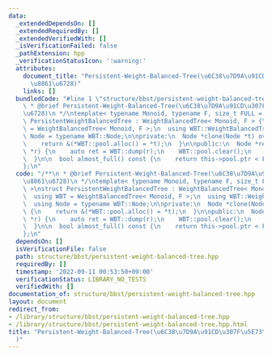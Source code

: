 ```yaml
---
data:
  _extendedDependsOn: []
  _extendedRequiredBy: []
  _extendedVerifiedWith: []
  _isVerificationFailed: false
  _pathExtension: hpp
  _verificationStatusIcon: ':warning:'
  attributes:
    document_title: "Persistent-Weight-Balanced-Tree(\u6C38\u7D9A\u91CD\u307F\u5E73\
      \u8861\u6728)"
    links: []
  bundledCode: "#line 1 \"structure/bbst/persistent-weight-balanced-tree.hpp\"\n/**\n\
    \ * @brief Persistent-Weight-Balanced-Tree(\u6C38\u7D9A\u91CD\u307F\u5E73\u8861\
    \u6728)\n */\ntemplate< typename Monoid, typename F, size_t FULL = 1000 >\nstruct\
    \ PersistentWeightBalancedTree : WeightBalancedTree< Monoid, F > {\n  using WBT\
    \ = WeightBalancedTree< Monoid, F >;\n  using WBT::WeightBalancedTree;\n  using\
    \ Node = typename WBT::Node;\n\nprivate:\n  Node *clone(Node *t) override {\n\
    \    return &(*WBT::pool.alloc() = *t);\n  }\n\npublic:\n  Node *rebuild(Node\
    \ *r) {\n    auto ret = WBT::dump(r);\n    WBT::pool.clear();\n    return WBT::build(ret);\n\
    \  }\n\n  bool almost_full() const {\n    return this->pool.ptr < FULL;\n  }\n\
    };\n"
  code: "/**\n * @brief Persistent-Weight-Balanced-Tree(\u6C38\u7D9A\u91CD\u307F\u5E73\
    \u8861\u6728)\n */\ntemplate< typename Monoid, typename F, size_t FULL = 1000\
    \ >\nstruct PersistentWeightBalancedTree : WeightBalancedTree< Monoid, F > {\n\
    \  using WBT = WeightBalancedTree< Monoid, F >;\n  using WBT::WeightBalancedTree;\n\
    \  using Node = typename WBT::Node;\n\nprivate:\n  Node *clone(Node *t) override\
    \ {\n    return &(*WBT::pool.alloc() = *t);\n  }\n\npublic:\n  Node *rebuild(Node\
    \ *r) {\n    auto ret = WBT::dump(r);\n    WBT::pool.clear();\n    return WBT::build(ret);\n\
    \  }\n\n  bool almost_full() const {\n    return this->pool.ptr < FULL;\n  }\n\
    };\n"
  dependsOn: []
  isVerificationFile: false
  path: structure/bbst/persistent-weight-balanced-tree.hpp
  requiredBy: []
  timestamp: '2022-09-11 00:53:50+09:00'
  verificationStatus: LIBRARY_NO_TESTS
  verifiedWith: []
documentation_of: structure/bbst/persistent-weight-balanced-tree.hpp
layout: document
redirect_from:
- /library/structure/bbst/persistent-weight-balanced-tree.hpp
- /library/structure/bbst/persistent-weight-balanced-tree.hpp.html
title: "Persistent-Weight-Balanced-Tree(\u6C38\u7D9A\u91CD\u307F\u5E73\u8861\u6728\
  )"
---
```

